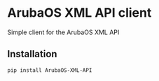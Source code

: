 # ArubaOS XML API client
 Simple client for the ArubaOS XML API

## Installation
```
pip install ArubaOS-XML-API
```